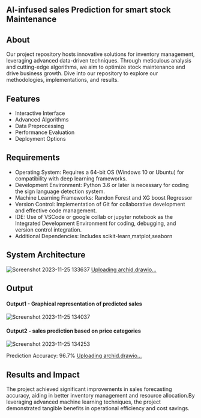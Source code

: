 <!--Title of the Project-->
## AI-infused sales Prediction for smart stock Maintenance

## About
<!--Detailed Description about the project-->
Our project repository hosts innovative solutions for inventory management, leveraging advanced data-driven techniques. Through meticulous analysis and cutting-edge algorithms, we aim to optimize stock maintenance and drive business growth. Dive into our repository to explore our methodologies, implementations, and results.

## Features
<!--List the features of the project as shown below-->
- Interactive Interface
- Advanced Algorithms
-  Data Preprocessing
-  Performance Evaluation
- Deployment Options

## Requirements
<!--List the requirements of the project as shown below-->
* Operating System: Requires a 64-bit OS (Windows 10 or Ubuntu) for compatibility with deep learning frameworks.
* Development Environment: Python 3.6 or later is necessary for coding the sign language detection system.
* Machine Learning Frameworks: Randon Forest and XG boost Regressor
* Version Control: Implementation of Git for collaborative development and effective code management.
* IDE: Use of VSCode or google collab or jupyter notebook as the Integrated Development Environment for coding, debugging, and version control integration.
* Additional Dependencies: Includes scikit-learn,matplot,seaborn
## System Architecture
<!--Embed the system architecture diagram as shown below-->

![Screenshot 2023-11-25 133637](https://github.com/<<yourusername>>/Hand-Gesture-Recognition-System/assets/75235455/a60c11f3-0a11-47fb-ac89-755d5f45c995)
[Uploading archid.drawio…]()


## Output

<!--Embed the Output picture at respective places as shown below as shown below-->
#### Output1 - Graphical representation of predicted sales

![Screenshot 2023-11-25 134037](https://github.com/<<yourusername>>/Hand-Gesture-Recognition-System/assets/75235455/8c2b6b5c-5ed2-4ec4-b18e-5b6625402c16)

#### Output2 - sales prediction based on price categories
![Screenshot 2023-11-25 134253](https://github.com/<<yourusername>>/Hand-Gesture-Recognition-System/assets/75235455/5e05c981-05ca-4aaa-aea2-d918dcf25cb7)

Prediction Accuracy: 96.7%
[Uploading archid.drawio…]()<mxfile host="app.diagrams.net" modified="2023-12-09T17:18:50.359Z" agent="Mozilla/5.0 (Windows NT 10.0; Win64; x64) AppleWebKit/537.36 (KHTML, like Gecko) Chrome/120.0.0.0 Safari/537.36" etag="b23meHgj3wWWeHR-V1Ec" version="22.1.7" type="device">
  <diagram name="Page-1" id="EE_okLOmyvxYzGLNAcED">
    <mxGraphModel dx="1050" dy="522" grid="0" gridSize="10" guides="1" tooltips="1" connect="1" arrows="1" fold="1" page="1" pageScale="1" pageWidth="850" pageHeight="1100" math="0" shadow="0">
      <root>
        <mxCell id="0" />
        <mxCell id="1" parent="0" />
        <mxCell id="31MQUpy8PmcgZO5BCxkc-27" style="edgeStyle=orthogonalEdgeStyle;rounded=0;orthogonalLoop=1;jettySize=auto;html=1;" edge="1" parent="1" source="31MQUpy8PmcgZO5BCxkc-1">
          <mxGeometry relative="1" as="geometry">
            <mxPoint x="211.5999755859375" y="120" as="targetPoint" />
          </mxGeometry>
        </mxCell>
        <mxCell id="31MQUpy8PmcgZO5BCxkc-1" value="&lt;h3&gt;&lt;b&gt;Data Acquisition&lt;/b&gt;&lt;/h3&gt;" style="image;html=1;image=img/lib/clip_art/computers/Data_Filtering_128x128.png" vertex="1" parent="1">
          <mxGeometry x="30" y="80" width="80" height="80" as="geometry" />
        </mxCell>
        <mxCell id="31MQUpy8PmcgZO5BCxkc-28" style="edgeStyle=orthogonalEdgeStyle;rounded=0;orthogonalLoop=1;jettySize=auto;html=1;" edge="1" parent="1" source="31MQUpy8PmcgZO5BCxkc-2" target="31MQUpy8PmcgZO5BCxkc-3">
          <mxGeometry relative="1" as="geometry" />
        </mxCell>
        <mxCell id="31MQUpy8PmcgZO5BCxkc-2" value="" style="shape=datastore;whiteSpace=wrap;html=1;" vertex="1" parent="1">
          <mxGeometry x="230" y="90" width="60" height="60" as="geometry" />
        </mxCell>
        <mxCell id="31MQUpy8PmcgZO5BCxkc-41" style="edgeStyle=orthogonalEdgeStyle;rounded=0;orthogonalLoop=1;jettySize=auto;html=1;" edge="1" parent="1" source="31MQUpy8PmcgZO5BCxkc-3">
          <mxGeometry relative="1" as="geometry">
            <mxPoint x="538" y="202" as="targetPoint" />
          </mxGeometry>
        </mxCell>
        <mxCell id="31MQUpy8PmcgZO5BCxkc-3" value="" style="image;aspect=fixed;html=1;points=[];align=center;fontSize=12;image=img/lib/azure2/analytics/Analysis_Services.svg;" vertex="1" parent="1">
          <mxGeometry x="430" y="96" width="63" height="48" as="geometry" />
        </mxCell>
        <mxCell id="31MQUpy8PmcgZO5BCxkc-38" style="edgeStyle=orthogonalEdgeStyle;rounded=0;orthogonalLoop=1;jettySize=auto;html=1;" edge="1" parent="1" source="31MQUpy8PmcgZO5BCxkc-4">
          <mxGeometry relative="1" as="geometry">
            <mxPoint x="537.2000122070312" y="379.6000061035156" as="targetPoint" />
          </mxGeometry>
        </mxCell>
        <mxCell id="31MQUpy8PmcgZO5BCxkc-4" value="&lt;h3&gt;&lt;b&gt;Model training&lt;/b&gt;&lt;/h3&gt;" style="sketch=0;outlineConnect=0;fontColor=#232F3E;gradientColor=none;fillColor=#7AA116;strokeColor=none;dashed=0;verticalLabelPosition=bottom;verticalAlign=top;align=center;html=1;fontSize=12;fontStyle=0;aspect=fixed;pointerEvents=1;shape=mxgraph.aws4.elastic_file_system_intelligent_tiering;" vertex="1" parent="1">
          <mxGeometry x="506" y="206.82" width="62.81" height="62" as="geometry" />
        </mxCell>
        <mxCell id="31MQUpy8PmcgZO5BCxkc-39" style="edgeStyle=orthogonalEdgeStyle;rounded=0;orthogonalLoop=1;jettySize=auto;html=1;" edge="1" parent="1" source="31MQUpy8PmcgZO5BCxkc-5">
          <mxGeometry relative="1" as="geometry">
            <mxPoint x="345.20001220703125" y="412" as="targetPoint" />
          </mxGeometry>
        </mxCell>
        <mxCell id="31MQUpy8PmcgZO5BCxkc-5" value="&lt;h3&gt;&lt;b&gt;Prediction and deployment&lt;/b&gt;&lt;/h3&gt;" style="verticalLabelPosition=bottom;aspect=fixed;html=1;shape=mxgraph.salesforce.sales;" vertex="1" parent="1">
          <mxGeometry x="495" y="382" width="60" height="60" as="geometry" />
        </mxCell>
        <mxCell id="31MQUpy8PmcgZO5BCxkc-6" value="&lt;h3&gt;&lt;b&gt;Result and Visualization&lt;/b&gt;&lt;/h3&gt;" style="image;html=1;image=img/lib/clip_art/finance/Graph_128x128.png" vertex="1" parent="1">
          <mxGeometry x="270" y="369" width="80" height="80" as="geometry" />
        </mxCell>
        <mxCell id="31MQUpy8PmcgZO5BCxkc-7" value="&lt;h3&gt;&lt;b&gt;Performance Evaluation&lt;/b&gt;&lt;/h3&gt;" style="sketch=0;aspect=fixed;pointerEvents=1;shadow=0;dashed=0;html=1;strokeColor=none;labelPosition=center;verticalLabelPosition=bottom;verticalAlign=top;align=center;fillColor=#00188D;shape=mxgraph.mscae.enterprise.performance_monitor" vertex="1" parent="1">
          <mxGeometry x="48" y="379" width="83.33" height="60" as="geometry" />
        </mxCell>
        <mxCell id="31MQUpy8PmcgZO5BCxkc-32" style="edgeStyle=orthogonalEdgeStyle;rounded=0;orthogonalLoop=1;jettySize=auto;html=1;entryX=1;entryY=0.5;entryDx=0;entryDy=0;entryPerimeter=0;" edge="1" parent="1" source="31MQUpy8PmcgZO5BCxkc-6" target="31MQUpy8PmcgZO5BCxkc-7">
          <mxGeometry relative="1" as="geometry" />
        </mxCell>
        <mxCell id="31MQUpy8PmcgZO5BCxkc-33" value="&lt;h3&gt;&lt;b&gt;Data preprocessing&lt;/b&gt;&lt;/h3&gt;" style="text;html=1;align=center;verticalAlign=middle;resizable=0;points=[];autosize=1;strokeColor=none;fillColor=none;" vertex="1" parent="1">
          <mxGeometry x="181" y="157" width="149" height="57" as="geometry" />
        </mxCell>
        <mxCell id="31MQUpy8PmcgZO5BCxkc-34" value="&lt;h3&gt;&lt;b&gt;EDA&lt;/b&gt;&lt;/h3&gt;" style="text;html=1;align=center;verticalAlign=middle;resizable=0;points=[];autosize=1;strokeColor=none;fillColor=none;" vertex="1" parent="1">
          <mxGeometry x="425" y="125" width="48" height="57" as="geometry" />
        </mxCell>
      </root>
    </mxGraphModel>
  </diagram>
</mxfile>



## Results and Impact
<!--Give the results and impact as shown below-->
The project achieved significant improvements in sales forecasting accuracy, aiding in better inventory management and resource allocation.By leveraging advanced machine learning techniques, the project demonstrated tangible benefits in operational efficiency and cost savings.







